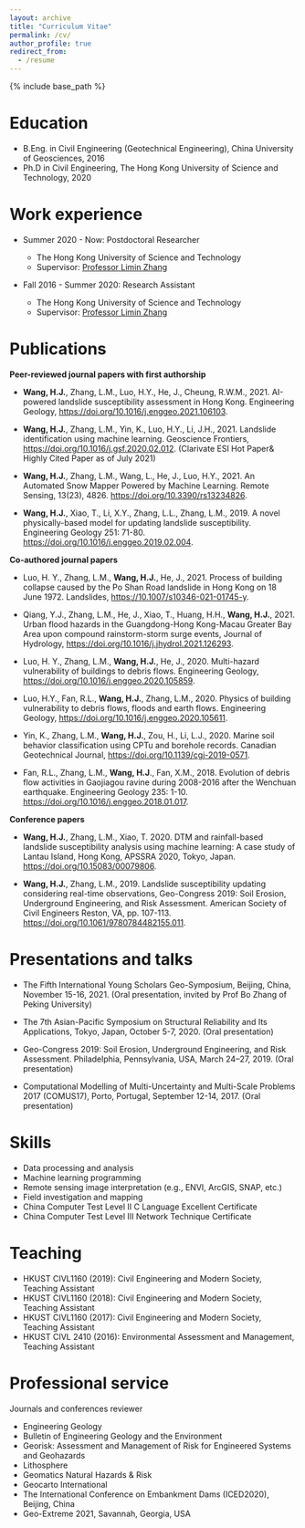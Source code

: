 ```yaml
---
layout: archive
title: "Curriculum Vitae"
permalink: /cv/
author_profile: true
redirect_from:
  - /resume
---
```


{% include base_path %}

Education
======
* B.Eng. in Civil Engineering (Geotechnical Engineering), China University of Geosciences, 2016
* Ph.D in Civil Engineering, The Hong Kong University of Science and Technology, 2020

Work experience
======
* Summer 2020 - Now: Postdoctoral Researcher
  * The Hong Kong University of Science and Technology
  * Supervisor: [Professor Limin Zhang](https://scholar.google.com/citations?hl=en&user=pgbtUwkAAAAJ&view_op=list_works&sortby=pubdate)

* Fall 2016 - Summer 2020: Research Assistant
  * The Hong Kong University of Science and Technology
  * Supervisor: [Professor Limin Zhang](https://scholar.google.com/citations?hl=en&user=pgbtUwkAAAAJ&view_op=list_works&sortby=pubdate)

Publications
======
**Peer-reviewed journal papers with first authorship**
<!-- + text +   <ul>{% for post in site.publications %}
    {% include archive-single-cv.html %}
  {% endfor %}</ul> -->
* **Wang, H.J.**, Zhang, L.M., Luo, H.Y., He, J., Cheung, R.W.M., 2021. AI-powered landslide susceptibility assessment in Hong Kong. Engineering Geology, https://doi.org/10.1016/j.enggeo.2021.106103.

* **Wang, H.J.**, Zhang, L.M., Yin, K., Luo, H.Y., Li, J.H., 2021. Landslide identification using machine learning. Geoscience Frontiers, https://doi.org/10.1016/j.gsf.2020.02.012. (Clarivate ESI Hot Paper& Highly Cited Paper as of July 2021)

* **Wang, H.J.**, Zhang, L.M., Wang, L., He, J., Luo, H.Y., 2021. An Automated Snow Mapper Powered by Machine Learning. Remote Sensing, 13(23), 4826. https://doi.org/10.3390/rs13234826.

* **Wang, H.J.**, Xiao, T., Li, X.Y., Zhang, L.L., Zhang, L.M., 2019. A novel physically-based model for updating landslide susceptibility. Engineering Geology 251: 71-80. https://doi.org/10.1016/j.enggeo.2019.02.004.
  
**Co-authored journal papers**
* Luo, H. Y., Zhang, L.M., **Wang, H.J.**, He, J., 2021. Process of building collapse caused by the Po Shan Road landslide in Hong Kong on 18 June 1972. Landslides, <url>https://10.1007/s10346-021-01745-y</url>.

* Qiang, Y.J., Zhang, L.M., He, J., Xiao, T., Huang, H.H., **Wang, H.J.**, 2021. Urban flood hazards in the Guangdong-Hong Kong-Macau Greater Bay Area upon compound rainstorm-storm surge events, Journal of Hydrology, https://doi.org/10.1016/j.jhydrol.2021.126293.

* Luo, H. Y., Zhang, L.M., **Wang, H.J.**, He, J., 2020. Multi-hazard vulnerability of buildings to debris flows. Engineering Geology, https://doi.org/10.1016/j.enggeo.2020.105859.

* Luo, H.Y., Fan, R.L., **Wang, H.J.**, Zhang, L.M., 2020. Physics of building vulnerability to debris flows, floods and earth flows. Engineering Geology, https://doi.org/10.1016/j.enggeo.2020.105611.

* Yin, K., Zhang, L.M., **Wang, H.J.**, Zou, H., Li, L.J., 2020. Marine soil behavior classification using CPTu and borehole records. Canadian Geotechnical Journal, https://doi.org/10.1139/cgj-2019-0571.

* Fan, R.L., Zhang, L.M., **Wang, H.J**., Fan, X.M., 2018. Evolution of debris flow activities in Gaojiagou ravine during 2008-2016 after the Wenchuan earthquake. Engineering Geology 235: 1-10. https://doi.org/10.1016/j.enggeo.2018.01.017.

**Conference papers**
* **Wang, H.J.**, Zhang, L.M., Xiao, T. 2020. DTM and rainfall-based landslide susceptibility analysis using machine learning: A case study of Lantau Island, Hong Kong, APSSRA 2020, Tokyo, Japan. https://doi.org/10.15083/00079806.

* **Wang, H.J.**, Zhang, L.M., 2019. Landslide susceptibility updating considering real-time observations, Geo-Congress 2019: Soil Erosion, Underground Engineering, and Risk Assessment. American Society of Civil Engineers Reston, VA, pp. 107-113. https://doi.org/10.1061/9780784482155.011.
  
Presentations and talks
======
<!--  <ul>{% for post in site.talks %}
    {% include archive-single-talk-cv.html %}
  {% endfor %}</ul> -->
* The Fifth International Young Scholars Geo-Symposium, Beijing, China, November 15-16, 2021. (Oral presentation, invited by Prof Bo Zhang of Peking University)

* The 7th Asian-Pacific Symposium on Structural Reliability and Its Applications, Tokyo, Japan, October 5-7, 2020. (Oral presentation)

* Geo-Congress 2019: Soil Erosion, Underground Engineering, and Risk Assessment. Philadelphia, Pennsylvania, USA, March 24–27, 2019. (Oral presentation)

* Computational Modelling of Multi-Uncertainty and Multi-Scale Problems 2017 (COMUS17), Porto, Portugal, September 12-14, 2017. (Oral presentation)

 
Skills
======
* Data processing and analysis
* Machine learning programming
* Remote sensing image interpretation (e.g., ENVI, ArcGIS, SNAP, etc.)
* Field investigation and mapping
* China Computer Test Level II C Language Excellent Certificate
* China Computer Test Level III Network Technique Certificate
  
Teaching
======
<!--   <ul>{% for post in site.teaching %}
    {% include archive-single-cv.html %}
  {% endfor %}</ul> -->
* HKUST CIVL1160 (2019): Civil Engineering and Modern Society, Teaching Assistant
* HKUST CIVL1160 (2018): Civil Engineering and Modern Society, Teaching Assistant
* HKUST CIVL1160 (2017): Civil Engineering and Modern Society, Teaching Assistant
* HKUST CIVL 2410 (2016): Environmental Assessment and Management, Teaching Assistant

  
Professional service
======
Journals and conferences reviewer
* Engineering Geology
* Bulletin of Engineering Geology and the Environment
* Georisk: Assessment and Management of Risk for Engineered Systems and Geohazards
* Lithosphere
* Geomatics Natural Hazards & Risk
* Geocarto International
* The International Conference on Embankment Dams (ICED2020), Beijing, China
* Geo-Extreme 2021, Savannah, Georgia, USA

